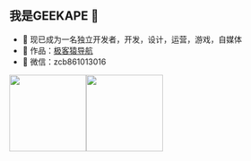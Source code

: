 ## 我是GEEKAPE 👦

- 📑 现已成为一名独立开发者，开发，设计，运营，游戏，自媒体
- 🏡 作品：<a href="https://github.com/geekape/geek-navigation" target="_blank">极客猿导航</a></a>
- 💬 微信：zcb861013016

<img align="" height="137px" src="https://github-readme-stats.vercel.app/api?username=geekape&hide_title=true&hide_border=true&show_icons=true&include_all_commits=true&line_height=21&theme=material-palenight&locale=cn" /><img align="" height="137px" src="https://github-readme-stats.vercel.app/api/top-langs/?username=geekape&hide_title=true&hide_border=true&layout=compact&theme=material-palenight&locale=cn" />
